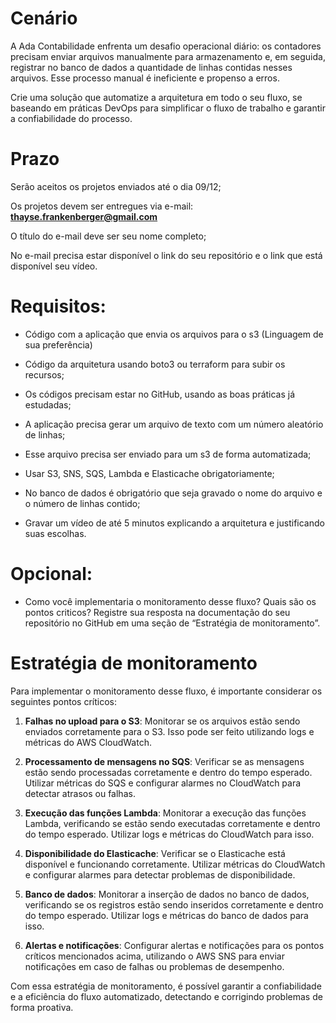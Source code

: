 <h1> Cenário </h1>

A Ada Contabilidade enfrenta um desafio operacional diário: os contadores precisam enviar arquivos manualmente para armazenamento e, em seguida, registrar no banco de dados a quantidade de linhas contidas nesses arquivos. Esse processo manual é ineficiente e propenso a erros.

Crie uma solução que automatize a arquitetura em todo o seu fluxo, se baseando em práticas DevOps para simplificar o fluxo de trabalho e garantir a confiabilidade do processo.

 <h1> Prazo </h1>

Serão aceitos os projetos enviados até o dia 09/12;

Os projetos devem ser entregues via e-mail: **thayse.frankenberger@gmail.com**

O título do e-mail deve ser seu nome completo;

No e-mail precisa estar disponível o link do seu repositório e o link que está disponível seu vídeo.

<h1>Requisitos: </h1>

- Código com a aplicação que envia os arquivos para o s3 (Linguagem de sua preferência)

- Código da arquitetura usando boto3 ou terraform para subir os recursos;

- Os códigos precisam estar no GitHub, usando as boas práticas já estudadas;

- A aplicação precisa gerar um arquivo de texto com um número aleatório de linhas;

- Esse arquivo precisa ser enviado para um s3 de forma automatizada;

- Usar S3, SNS, SQS, Lambda e Elasticache obrigatoriamente;

- No banco de dados é obrigatório que seja gravado o nome do arquivo e o número de linhas contido;

- Gravar um vídeo de até 5 minutos explicando a arquitetura e justificando suas escolhas.

 <h1> Opcional: </h1>

- Como você implementaria o monitoramento desse fluxo? Quais são os pontos criticos? Registre sua resposta na documentação do seu repositório no GitHub em uma seção de “Estratégia de monitoramento”.

<h1> Estratégia de monitoramento </h1>

Para implementar o monitoramento desse fluxo, é importante considerar os seguintes pontos críticos:

1. **Falhas no upload para o S3**: Monitorar se os arquivos estão sendo enviados corretamente para o S3. Isso pode ser feito utilizando logs e métricas do AWS CloudWatch.

2. **Processamento de mensagens no SQS**: Verificar se as mensagens estão sendo processadas corretamente e dentro do tempo esperado. Utilizar métricas do SQS e configurar alarmes no CloudWatch para detectar atrasos ou falhas.

3. **Execução das funções Lambda**: Monitorar a execução das funções Lambda, verificando se estão sendo executadas corretamente e dentro do tempo esperado. Utilizar logs e métricas do CloudWatch para isso.

4. **Disponibilidade do Elasticache**: Verificar se o Elasticache está disponível e funcionando corretamente. Utilizar métricas do CloudWatch e configurar alarmes para detectar problemas de disponibilidade.

5. **Banco de dados**: Monitorar a inserção de dados no banco de dados, verificando se os registros estão sendo inseridos corretamente e dentro do tempo esperado. Utilizar logs e métricas do banco de dados para isso.

6. **Alertas e notificações**: Configurar alertas e notificações para os pontos críticos mencionados acima, utilizando o AWS SNS para enviar notificações em caso de falhas ou problemas de desempenho.

Com essa estratégia de monitoramento, é possível garantir a confiabilidade e a eficiência do fluxo automatizado, detectando e corrigindo problemas de forma proativa.
